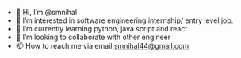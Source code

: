 - 👋 Hi, I’m @smnihal
- 👀 I’m interested in software engineering internship/ entry level job.
- 🌱 I’m currently learning python, java script and react
- 💞️ I’m looking to collaborate with other engineer
- 📫 How to reach me via email smnihal44@gmail.com

<!---
smnihal/smnihal is a ✨ special ✨ repository because its `README.md` (this file) appears on your GitHub profile.
You can click the Preview link to take a look at your changes.
--->
